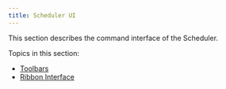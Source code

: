 ```yaml
---
title: Scheduler UI
---
```

This section describes the command interface of the Scheduler.

Topics in this section:
* [Toolbars](../../../interface-elements-for-desktop/articles/scheduler/scheduler-ui/toolbars.md)
* [Ribbon Interface](../../../interface-elements-for-desktop/articles/scheduler/scheduler-ui/ribbon-interface.md)